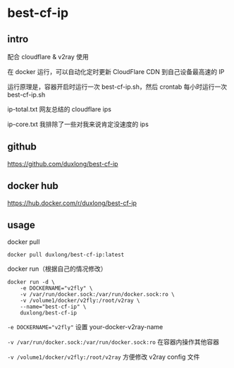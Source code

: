 # best-cf-ip

## intro

配合 cloudflare & v2ray 使用

在 docker 运行，可以自动化定时更新 CloudFlare CDN 到自己设备最高速的 IP

运行原理是，容器开启时运行一次 best-cf-ip.sh，然后 crontab 每小时运行一次 best-cf-ip.sh

ip-total.txt 网友总结的 cloudflare ips

ip-core.txt 我排除了一些对我来说肯定没速度的 ips

## github

https://github.com/duxlong/best-cf-ip

## docker hub

https://hub.docker.com/r/duxlong/best-cf-ip

## usage

docker pull
```
docker pull duxlong/best-cf-ip:latest
```

docker run（根据自己的情况修改）
```
docker run -d \
    -e DOCKERNAME="v2fly" \
    -v /var/run/docker.sock:/var/run/docker.sock:ro \
    -v /volume1/docker/v2fly:/root/v2ray \
    --name="best-cf-ip" \
    duxlong/best-cf-ip
```

`-e DOCKERNAME="v2fly"` 设置 your-docker-v2ray-name

 `-v /var/run/docker.sock:/var/run/docker.sock:ro` 在容器内操作其他容器

`-v /volume1/docker/v2fly:/root/v2ray` 方便修改 v2ray config 文件

